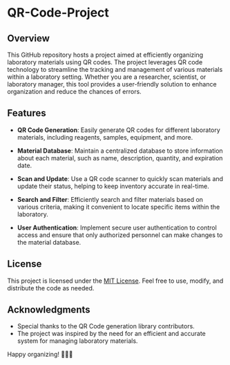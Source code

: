 # QR-Code-Project

## Overview

This GitHub repository hosts a project aimed at efficiently organizing laboratory materials using QR codes. The project leverages QR code technology to streamline the tracking and management of various materials within a laboratory setting. Whether you are a researcher, scientist, or laboratory manager, this tool provides a user-friendly solution to enhance organization and reduce the chances of errors.

## Features

- **QR Code Generation**: Easily generate QR codes for different laboratory materials, including reagents, samples, equipment, and more.

- **Material Database**: Maintain a centralized database to store information about each material, such as name, description, quantity, and expiration date.

- **Scan and Update**: Use a QR code scanner to quickly scan materials and update their status, helping to keep inventory accurate in real-time.

- **Search and Filter**: Efficiently search and filter materials based on various criteria, making it convenient to locate specific items within the laboratory.

- **User Authentication**: Implement secure user authentication to control access and ensure that only authorized personnel can make changes to the material database.

## License

This project is licensed under the [MIT License](LICENSE). Feel free to use, modify, and distribute the code as needed.

## Acknowledgments

- Special thanks to the QR Code generation library contributors.
- The project was inspired by the need for an efficient and accurate system for managing laboratory materials.

Happy organizing! 🧪🔬✨
